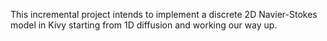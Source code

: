 This incremental project intends to implement a discrete 2D Navier-Stokes model
in Kivy starting from 1D diffusion and working our way up.
